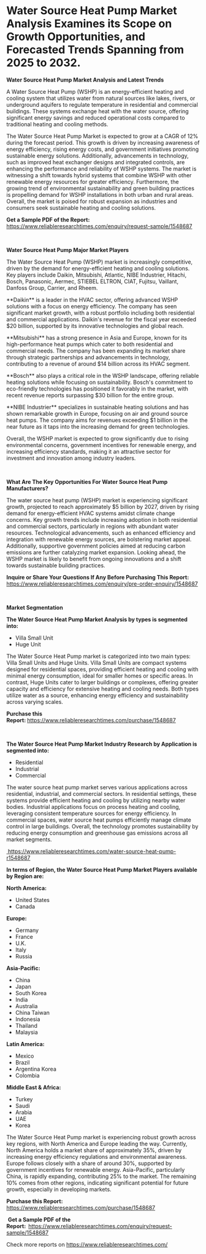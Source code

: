<p><h1>Water Source Heat Pump Market Analysis Examines its Scope on Growth Opportunities, and Forecasted Trends Spanning from 2025 to 2032.</h1></p><p><strong>Water Source Heat Pump Market Analysis and Latest Trends</strong></p>
<p><p>A Water Source Heat Pump (WSHP) is an energy-efficient heating and cooling system that utilizes water from natural sources like lakes, rivers, or underground aquifers to regulate temperature in residential and commercial buildings. These systems exchange heat with the water source, offering significant energy savings and reduced operational costs compared to traditional heating and cooling methods.</p><p>The Water Source Heat Pump Market is expected to grow at a CAGR of 12% during the forecast period. This growth is driven by increasing awareness of energy efficiency, rising energy costs, and government initiatives promoting sustainable energy solutions. Additionally, advancements in technology, such as improved heat exchanger designs and integrated controls, are enhancing the performance and reliability of WSHP systems. The market is witnessing a shift towards hybrid systems that combine WSHP with other renewable energy resources for greater efficiency. Furthermore, the growing trend of environmental sustainability and green building practices is propelling demand for WSHP installations in both urban and rural areas. Overall, the market is poised for robust expansion as industries and consumers seek sustainable heating and cooling solutions.</p></p>
<p><strong>Get a Sample PDF of the Report:&nbsp;</strong> <a href="https://www.reliableresearchtimes.com/enquiry/request-sample/1548687?utm_campaign=3313&utm_medium=2&utm_source=Github&utm_content=ia&utm_term=10042025&utm_id=water-source-heat-pump">https://www.reliableresearchtimes.com/enquiry/request-sample/1548687</a></p>
<p>&nbsp;</p>
<p><strong>Water Source Heat Pump Major Market Players</strong></p>
<p><p>The Water Source Heat Pump (WSHP) market is increasingly competitive, driven by the demand for energy-efficient heating and cooling solutions. Key players include Daikin, Mitsubishi, Atlantic, NIBE Industrier, Hitachi, Bosch, Panasonic, Aermec, STIEBEL ELTRON, CIAT, Fujitsu, Vaillant, Danfoss Group, Carrier, and Rheem. </p><p>**Daikin** is a leader in the HVAC sector, offering advanced WSHP solutions with a focus on energy efficiency. The company has seen significant market growth, with a robust portfolio including both residential and commercial applications. Daikin's revenue for the fiscal year exceeded $20 billion, supported by its innovative technologies and global reach.</p><p>**Mitsubishi** has a strong presence in Asia and Europe, known for its high-performance heat pumps which cater to both residential and commercial needs. The company has been expanding its market share through strategic partnerships and advancements in technology, contributing to a revenue of around $14 billion across its HVAC segment.</p><p>**Bosch** also plays a critical role in the WSHP landscape, offering reliable heating solutions while focusing on sustainability. Bosch's commitment to eco-friendly technologies has positioned it favorably in the market, with recent revenue reports surpassing $30 billion for the entire group.</p><p>**NIBE Industrier** specializes in sustainable heating solutions and has shown remarkable growth in Europe, focusing on air and ground source heat pumps. The company aims for revenues exceeding $1 billion in the near future as it taps into the increasing demand for green technologies.</p><p>Overall, the WSHP market is expected to grow significantly due to rising environmental concerns, government incentives for renewable energy, and increasing efficiency standards, making it an attractive sector for investment and innovation among industry leaders.</p></p>
<p>&nbsp;</p>
<p><strong>What Are The Key Opportunities For Water Source Heat Pump Manufacturers?</strong></p>
<p><p>The water source heat pump (WSHP) market is experiencing significant growth, projected to reach approximately $5 billion by 2027, driven by rising demand for energy-efficient HVAC systems amidst climate change concerns. Key growth trends include increasing adoption in both residential and commercial sectors, particularly in regions with abundant water resources. Technological advancements, such as enhanced efficiency and integration with renewable energy sources, are bolstering market appeal. Additionally, supportive government policies aimed at reducing carbon emissions are further catalyzing market expansion. Looking ahead, the WSHP market is likely to benefit from ongoing innovations and a shift towards sustainable building practices.</p></p>
<p><strong>Inquire or Share Your Questions If Any Before Purchasing This Report:</strong> <a href="https://www.reliableresearchtimes.com/enquiry/pre-order-enquiry/1548687?utm_campaign=3313&utm_medium=2&utm_source=Github&utm_content=ia&utm_term=10042025&utm_id=water-source-heat-pump">https://www.reliableresearchtimes.com/enquiry/pre-order-enquiry/1548687</a></p>
<p>&nbsp;</p>
<p><strong>Market Segmentation</strong></p>
<p><strong>The Water Source Heat Pump Market Analysis by types is segmented into:</strong></p>
<p><ul><li>Villa Small Unit</li><li>Huge Unit</li></ul></p>
<p><p>The Water Source Heat Pump market is categorized into two main types: Villa Small Units and Huge Units. Villa Small Units are compact systems designed for residential spaces, providing efficient heating and cooling with minimal energy consumption, ideal for smaller homes or specific areas. In contrast, Huge Units cater to larger buildings or complexes, offering greater capacity and efficiency for extensive heating and cooling needs. Both types utilize water as a source, enhancing energy efficiency and sustainability across varying scales.</p></p>
<p><strong>Purchase this Report:&nbsp;</strong><a href="https://www.reliableresearchtimes.com/purchase/1548687?utm_campaign=3313&utm_medium=2&utm_source=Github&utm_content=ia&utm_term=10042025&utm_id=water-source-heat-pump">https://www.reliableresearchtimes.com/purchase/1548687</a></p>
<p>&nbsp;</p>
<p><strong>The Water Source Heat Pump Market Industry Research by Application is segmented into:</strong></p>
<p><ul><li>Residential</li><li>Industrial</li><li>Commercial</li></ul></p>
<p><p>The water source heat pump market serves various applications across residential, industrial, and commercial sectors. In residential settings, these systems provide efficient heating and cooling by utilizing nearby water bodies. Industrial applications focus on process heating and cooling, leveraging consistent temperature sources for energy efficiency. In commercial spaces, water source heat pumps efficiently manage climate control in large buildings. Overall, the technology promotes sustainability by reducing energy consumption and greenhouse gas emissions across all market segments.</p></p>
<p><a href="https://www.reliableresearchtimes.com/water-source-heat-pump-r1548687?utm_campaign=3313&utm_medium=2&utm_source=Github&utm_content=ia&utm_term=10042025&utm_id=water-source-heat-pump">&nbsp;https://www.reliableresearchtimes.com/water-source-heat-pump-r1548687</a></p>
<p><strong>In terms of Region, the Water Source Heat Pump Market Players available by Region are:</strong></p>
<p>
    <p> <strong> North America: </strong>
        <ul>
            <li>United States</li>
            <li>Canada</li>
        </ul>
        </p> 
    <p> <strong> Europe: </strong>
        <ul>
            <li>Germany</li>
            <li>France</li>
            <li>U.K.</li>
            <li>Italy</li>
            <li>Russia</li>
        </ul>
        </p> 
    <p> <strong> Asia-Pacific: </strong>
        <ul>
            <li>China</li>
            <li>Japan</li>
            <li>South Korea</li>
            <li>India</li>
            <li>Australia</li>
            <li>China Taiwan</li>
            <li>Indonesia</li>
            <li>Thailand</li>
            <li>Malaysia</li>
        </ul>
        </p> 
    <p> <strong> Latin America: </strong>
        <ul>
            <li>Mexico</li>
            <li>Brazil</li>
            <li>Argentina Korea</li>
            <li>Colombia</li>
        </ul>
        </p> 
    <p> <strong> Middle East & Africa: </strong>
        <ul>
            <li>Turkey</li>
            <li>Saudi</li>
            <li>Arabia</li>
            <li>UAE</li>
            <li>Korea</li>
        </ul>
    </p>
    </p>
<p><p>The Water Source Heat Pump market is experiencing robust growth across key regions, with North America and Europe leading the way. Currently, North America holds a market share of approximately 35%, driven by increasing energy efficiency regulations and environmental awareness. Europe follows closely with a share of around 30%, supported by government incentives for renewable energy. Asia-Pacific, particularly China, is rapidly expanding, contributing 25% to the market. The remaining 10% comes from other regions, indicating significant potential for future growth, especially in developing markets.</p></p>
<p><strong>Purchase this Report: </strong><a href="https://www.reliableresearchtimes.com/purchase/1548687?utm_campaign=3313&utm_medium=2&utm_source=Github&utm_content=ia&utm_term=10042025&utm_id=water-source-heat-pump">https://www.reliableresearchtimes.com/purchase/1548687</a></p>
<p>&nbsp;<strong>Get a Sample PDF of the Report:&nbsp;&nbsp;</strong><a href="https://www.reliableresearchtimes.com/enquiry/request-sample/1548687?utm_campaign=3313&utm_medium=2&utm_source=Github&utm_content=ia&utm_term=10042025&utm_id=water-source-heat-pump">https://www.reliableresearchtimes.com/enquiry/request-sample/1548687</a></p>
<p><strong></strong></p>
<p>Check more reports on <a href="https://www.reliableresearchtimes.com/?utm_campaign=3313&utm_medium=2&utm_source=Github&utm_content=ia&utm_term=10042025&utm_id=water-source-heat-pump">https://www.reliableresearchtimes.com/</a></p>